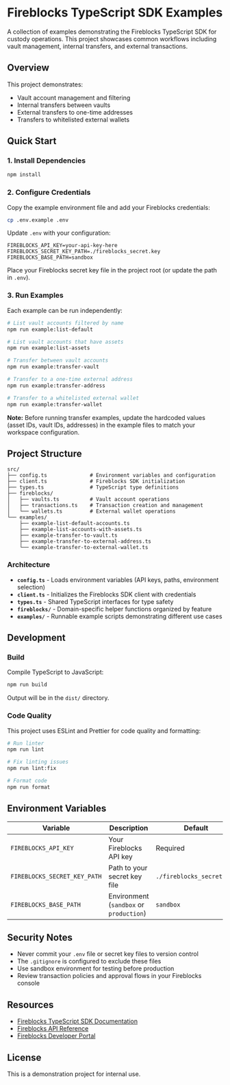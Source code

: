 # Fireblocks TypeScript SDK Examples

A collection of examples demonstrating the Fireblocks TypeScript SDK for custody operations. This project showcases common workflows including vault management, internal transfers, and external transactions.

## Overview

This project demonstrates:
- Vault account management and filtering
- Internal transfers between vaults
- External transfers to one-time addresses
- Transfers to whitelisted external wallets

## Quick Start

### 1. Install Dependencies

```bash
npm install
```

### 2. Configure Credentials

Copy the example environment file and add your Fireblocks credentials:

```bash
cp .env.example .env
```

Update `.env` with your configuration:

```env
FIREBLOCKS_API_KEY=your-api-key-here
FIREBLOCKS_SECRET_KEY_PATH=./fireblocks_secret.key
FIREBLOCKS_BASE_PATH=sandbox
```

Place your Fireblocks secret key file in the project root (or update the path in `.env`).

### 3. Run Examples

Each example can be run independently:

```bash
# List vault accounts filtered by name
npm run example:list-default

# List vault accounts that have assets
npm run example:list-assets

# Transfer between vault accounts
npm run example:transfer-vault

# Transfer to a one-time external address
npm run example:transfer-address

# Transfer to a whitelisted external wallet
npm run example:transfer-wallet
```

**Note:** Before running transfer examples, update the hardcoded values (asset IDs, vault IDs, addresses) in the example files to match your workspace configuration.

## Project Structure

```
src/
├── config.ts              # Environment variables and configuration
├── client.ts              # Fireblocks SDK initialization
├── types.ts               # TypeScript type definitions
├── fireblocks/
│   ├── vaults.ts          # Vault account operations
│   ├── transactions.ts    # Transaction creation and management
│   └── wallets.ts         # External wallet operations
└── examples/
    ├── example-list-default-accounts.ts
    ├── example-list-accounts-with-assets.ts
    ├── example-transfer-to-vault.ts
    ├── example-transfer-to-external-address.ts
    └── example-transfer-to-external-wallet.ts
```

### Architecture

- **`config.ts`** - Loads environment variables (API keys, paths, environment selection)
- **`client.ts`** - Initializes the Fireblocks SDK client with credentials
- **`types.ts`** - Shared TypeScript interfaces for type safety
- **`fireblocks/`** - Domain-specific helper functions organized by feature
- **`examples/`** - Runnable example scripts demonstrating different use cases

## Development

### Build

Compile TypeScript to JavaScript:

```bash
npm run build
```

Output will be in the `dist/` directory.

### Code Quality

This project uses ESLint and Prettier for code quality and formatting:

```bash
# Run linter
npm run lint

# Fix linting issues
npm run lint:fix

# Format code
npm run format
```

## Environment Variables

| Variable | Description | Default |
|----------|-------------|---------|
| `FIREBLOCKS_API_KEY` | Your Fireblocks API key | Required |
| `FIREBLOCKS_SECRET_KEY_PATH` | Path to your secret key file | `./fireblocks_secret.key` |
| `FIREBLOCKS_BASE_PATH` | Environment (`sandbox` or `production`) | `sandbox` |

## Security Notes

- Never commit your `.env` file or secret key files to version control
- The `.gitignore` is configured to exclude these files
- Use sandbox environment for testing before production
- Review transaction policies and approval flows in your Fireblocks console

## Resources

- [Fireblocks TypeScript SDK Documentation](https://developers.fireblocks.com/reference/typescript-sdk)
- [Fireblocks API Reference](https://developers.fireblocks.com/reference)
- [Fireblocks Developer Portal](https://developers.fireblocks.com/)

## License

This is a demonstration project for internal use.
